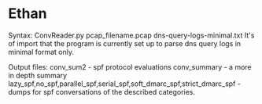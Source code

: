 # Ethan
Syntax: ConvReader.py pcap_filename.pcap dns-query-logs-minimal.txt
It's of import that the program is currently set up to parse dns query logs in minimal format only.

Output files:
conv_sum2 - spf protocol evaluations
conv_summary - a more in depth summary
lazy_spf,no_spf,parallel_spf,serial_spf,soft_dmarc_spf,strict_dmarc_spf - dumps for spf conversations of the described categories.
